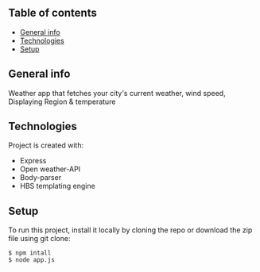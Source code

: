 ## Table of contents
* [General info](#general-info)
* [Technologies](#technologies)
* [Setup](#setup)

## General info
Weather app that fetches your city's current weather, wind speed, Displaying Region & temperature 
	
## Technologies
Project is created with:
* Express
* Open weather-API
* Body-parser
* HBS templating engine
	
## Setup
To run this project, install it locally by cloning the repo or download the zip file using git clone:
```
$ npm intall
$ node app.js
```


